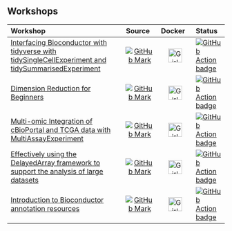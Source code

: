 
## Workshops

| Workshop                                                                                                                                                           |                                                 Source                                                    |                                               Docker                                                  | Status                                                                                                                                                                                                               |
|:-------------------------------------------------------------------------------------------------------------------------------------------------------------------|:---------------------------------------------------------------------------------------------------------:|:-----------------------------------------------------------------------------------------------------:|:---------------------------------------------------------------------------------------------------------------------------------------------------------------------------------------------------------------------|
| [Interfacing Bioconductor with tidyverse with tidySingleCellExperiment and tidySummarisedExperiment](https://stemangiola.github.io/bioc2021_tidytranscriptomics)   | [![GitHub Mark](/img/GitHub-Mark-32px.png)](https://github.com/stemangiola/bioc2021_tidytranscriptomics)  | <img src='/img/docker-vertical-logo-monochromatic.png' alt='Girl in a jacket' width='32' height='32'> | [![GitHub Action badge](https://github.com/stemangiola/bioc2021_tidytranscriptomics/workflows/.github/workflows/basic_checks.yaml/badge.svg)](https://github.com/stemangiola/bioc2021_tidytranscriptomics/actions)   |
| [Dimension Reduction for Beginners](https://aedin.github.io/PCAworkshop)                                                                                           |             [![GitHub Mark](/img/GitHub-Mark-32px.png)](https://github.com/aedin/PCAworkshop)             | <img src='/img/docker-vertical-logo-monochromatic.png' alt='Girl in a jacket' width='32' height='32'> | [![GitHub Action badge](https://github.com/aedin/PCAworkshop/workflows/.github/workflows/basic_checks.yaml/badge.svg)](https://github.com/aedin/PCAworkshop/actions)                                                 |
| [Multi-omic Integration of cBioPortal and TCGA data with MultiAssayExperiment](https://waldronlab.github.io/MultiAssayWorkshop)                                    |       [![GitHub Mark](/img/GitHub-Mark-32px.png)](https://github.com/waldronlab/MultiAssayWorkshop)       | <img src='/img/docker-vertical-logo-monochromatic.png' alt='Girl in a jacket' width='32' height='32'> | [![GitHub Action badge](https://github.com/waldronlab/MultiAssayWorkshop/workflows/MAEWorkshopCheck/badge.svg)](https://github.com/waldronlab/MultiAssayWorkshop/actions)                                            |
| [Effectively using the DelayedArray framework to support the analysis of large datasets](https://PeteHaitch.github.io/BioC2020_DelayedArray_workshop)              | [![GitHub Mark](/img/GitHub-Mark-32px.png)](https://github.com/PeteHaitch/BioC2020_DelayedArray_workshop) | <img src='/img/docker-vertical-logo-monochromatic.png' alt='Girl in a jacket' width='32' height='32'> | [![GitHub Action badge](https://github.com/PeteHaitch/BioC2020_DelayedArray_workshop/workflows/.github/workflows/basic_checks.yaml/badge.svg)](https://github.com/PeteHaitch/BioC2020_DelayedArray_workshop/actions) |
| [Introduction to Bioconductor annotation resources](https://jmacdon.github.io/Bioc2021Anno)                                                                        |           [![GitHub Mark](/img/GitHub-Mark-32px.png)](https://github.com/jmacdon/Bioc2021Anno/)           | <img src='/img/docker-vertical-logo-monochromatic.png' alt='Girl in a jacket' width='32' height='32'> | [![GitHub Action badge](https://github.com/jmacdon/Bioc2021Anno//workflows/.github/workflows/basic_checks.yaml/badge.svg)](https://github.com/jmacdon/Bioc2021Anno//actions)                                         |
